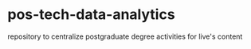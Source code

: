 # pos-tech-data-analytics
repository to centralize postgraduate degree activities for live's content
